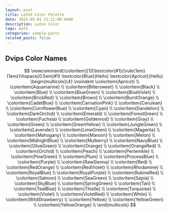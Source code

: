```yaml
---
layout: post
title: LaTeX Color Palette
date: 2025-05-01 11:12:00-0400
description: Latex Color
tags: math
categories: sample-posts
related_posts: false
---
```


## Dvips Color Names

$$
    \newcommand{\coloritem}[1]{\textcolor{#1}{\rule{1em}{1em}}\hspace{0.5em}#1}
    \textcolor{Blue}{Hello}
    \textcolor{Apricot}{Hello}
    \begin{multicols}{4}
        \noindent
        \coloritem{Apricot} \\ \coloritem{Aquamarine} \\ \coloritem{Bittersweet} \\ \coloritem{Black} \\
        \coloritem{Blue} \\ \coloritem{BlueGreen} \\ \coloritem{BlueViolet} \\ \coloritem{BrickRed} \\
        \coloritem{Brown} \\ \coloritem{BurntOrange} \\ \coloritem{CadetBlue} \\ \coloritem{CarnationPink} \\
        \coloritem{Cerulean} \\ \coloritem{CornflowerBlue} \\ \coloritem{Cyan} \\ \coloritem{Dandelion} \\
        \coloritem{DarkOrchid} \\ \coloritem{Emerald} \\ \coloritem{ForestGreen} \\ \coloritem{Fuchsia} \\
        \coloritem{Goldenrod} \\ \coloritem{Gray} \\ \coloritem{Green} \\ \coloritem{GreenYellow} \\
        \coloritem{JungleGreen} \\ \coloritem{Lavender} \\ \coloritem{LimeGreen} \\ \coloritem{Magenta} \\
        \coloritem{Mahogany} \\ \coloritem{Maroon} \\ \coloritem{Melon} \\ \coloritem{MidnightBlue} \\
        \coloritem{Mulberry} \\ \coloritem{NavyBlue} \\ \coloritem{OliveGreen} \\ \coloritem{Orange} \\
        \coloritem{OrangeRed} \\ \coloritem{Orchid} \\ \coloritem{Peach} \\ \coloritem{Periwinkle} \\
        \coloritem{PineGreen} \\ \coloritem{Plum} \\ \coloritem{ProcessBlue} \\ \coloritem{Purple} \\
        \coloritem{RawSienna} \\ \coloritem{Red} \\ \coloritem{RedOrange} \\ \coloritem{RedViolet} \\
        \coloritem{Rhodamine} \\ \coloritem{RoyalBlue} \\ \coloritem{RoyalPurple} \\ \coloritem{RubineRed} \\
        \coloritem{Salmon} \\ \coloritem{SeaGreen} \\ \coloritem{Sepia} \\ \coloritem{SkyBlue} \\
        \coloritem{SpringGreen} \\ \coloritem{Tan} \\ \coloritem{TealBlue} \\ \coloritem{Thistle} \\
        \coloritem{Turquoise} \\ \coloritem{Violet} \\ \coloritem{VioletRed} \\ \coloritem{White} \\
        \coloritem{WildStrawberry} \\ \coloritem{Yellow} \\ \coloritem{YellowGreen} \\ \coloritem{YellowOrange} \\
    \end{multicols}
$$
